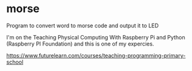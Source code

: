 # morse
Program to convert word to morse code and output it to LED

I'm on the Teaching Physical Computing With Raspberry Pi and Python (Raspberry PI Foundation) and this is one of my expercies.

https://www.futurelearn.com/courses/teaching-programming-primary-school
